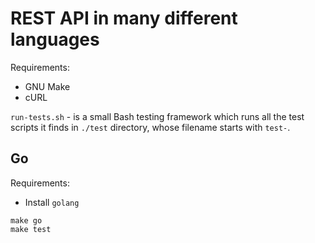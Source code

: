 # REST API in many different languages

Requirements:
- GNU Make
- cURL

`run-tests.sh` - is a small Bash testing framework which runs all the test
scripts it finds in `./test` directory, whose filename starts with `test-`.

## Go

Requirements:
- Install `golang`

```
make go
make test
```
